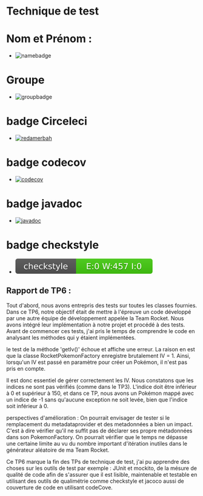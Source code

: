 # Technique de test


# Nom et Prénom :
* ![namebadge](https://img.shields.io/static/v1?label=Nom&message=MERBAH%20Reda&color=white)
# Groupe
* ![groupbadge](https://img.shields.io/static/v1?label=Groupe&message=ILSEN-ALT-Gr2&color=yellow)
# badge Circeleci
* [![redamerbah](https://circleci.com/gh/redamerbah/ceri-m1-techniques-de-test.svg?style=svg)](https://app.circleci.com/pipelines/github/redamerbah)
# badge codecov
* [![codecov](https://codecov.io/gh/redamerbah/ceri-m1-techniques-de-test/branch/master/graph/badge.svg)](https://app.codecov.io/gh/redamerbah/ceri-m1-techniques-de-test)
# badge javadoc
* [![javadoc](https://javadoc.io/badge2/org.springframework/spring-core/javadoc.svg)](https://redamerbah.github.io/ceri-m1-techniques-de-test/)
# badge checkstyle
* ![Checkstyle](target/site/badges/checkstyle-result.svg)

## Rapport de TP6 :

Tout d'abord, nous avons entrepris des tests sur toutes les classes fournies. Dans ce TP6, notre objectif était de mettre à l'épreuve un code développé par une autre équipe de développement appelée la Team Rocket. Nous avons intégré leur implémentation à notre projet et procédé à des tests. Avant de commencer ces tests, j'ai pris le temps de comprendre le code en analysant les méthodes qui y étaient implémentées.

le test de la méthode 'getIv()' échoue et affiche une erreur. La raison en est que la classe RocketPokemonFactory enregistre brutalement IV = 1. Ainsi, lorsqu'un IV est passé en paramètre pour créer un Pokémon, il n'est pas pris en compte.

Il est donc essentiel de gérer correctement les IV. Nous constatons que les indices ne sont pas vérifiés (comme dans le TP3). L'indice doit être inférieur à 0 et supérieur à 150, et dans ce TP, nous avons un Pokémon mappé avec un indice de -1 sans qu'aucune exception ne soit levée, bien que l'indice soit inférieur à 0.

perspectives d'amélioration :
On pourrait envisager de tester si le remplacement du metadataprovider et des metadonnées a bien un impact. C'est à dire  vérifier qu'il ne suffit pas de déclarer ses propre métadonnées dans son PokemonFactory. On pourrait vérifier que le temps ne dépasse une certaine limite au vu du nombre important d'itération inutiles dans le générateur aléatoire de ma Team Rocket.

Ce TP6 marque la fin des TPs de technique de test, j'ai pu apprendre des choses sur les outils de test par exemple : JUnit et mockito, de la mésure de qualité de code afin de s'assurer que il est lisible, maintenable et testable en utilisant des outils de qualimétrie comme checkstyle et jacoco aussi de couverture de code en utilisant codeCove.
